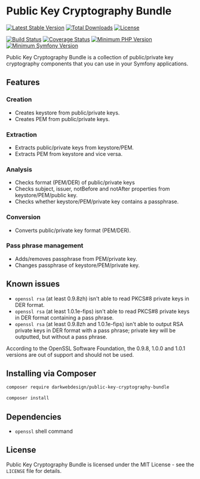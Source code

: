 # Public Key Cryptography Bundle

[![Latest Stable Version](https://poser.pugx.org/darkwebdesign/public-key-cryptography-bundle/v/stable?format=flat)](https://packagist.org/packages/darkwebdesign/public-key-cryptography-bundle)
[![Total Downloads](https://poser.pugx.org/darkwebdesign/public-key-cryptography-bundle/downloads?format=flat)](https://packagist.org/packages/darkwebdesign/public-key-cryptography-bundle)
[![License](https://poser.pugx.org/darkwebdesign/public-key-cryptography-bundle/license?format=flat)](https://packagist.org/packages/darkwebdesign/public-key-cryptography-bundle)

[![Build Status](https://travis-ci.org/darkwebdesign/public-key-cryptography-bundle.svg?branch=master)](https://travis-ci.org/darkwebdesign/public-key-cryptography-bundle?branch=master)
[![Coverage Status](https://codecov.io/gh/darkwebdesign/public-key-cryptography-bundle/branch/master/graph/badge.svg)](https://codecov.io/gh/darkwebdesign/public-key-cryptography-bundle)
[![Minimum PHP Version](https://img.shields.io/badge/php-%3E%3D%205.3-blue.svg)](https://php.net/)
[![Minimum Symfony Version](https://img.shields.io/badge/symfony-%3E%3D%202.3-green.svg)](https://symfony.com/)

Public Key Cryptography Bundle is a collection of public/private key cryptography components that you can use in your
Symfony applications.

## Features

### Creation

* Creates keystore from public/private keys.
* Creates PEM from public/private keys.

### Extraction

* Extracts public/private keys from keystore/PEM.
* Extracts PEM from keystore and vice versa.

### Analysis

* Checks format (PEM/DER) of public/private keys
* Checks subject, issuer, notBefore and notAfter properties from keystore/PEM/public key.
* Checks whether keystore/PEM/private key contains a passphrase.

### Conversion

* Converts public/private key format (PEM/DER).

### Pass phrase management

* Adds/removes passphrase from PEM/private key.
* Changes passphrase of keystore/PEM/private key.

## Known issues

* `openssl rsa` (at least 0.9.8zh) isn't able to read PKCS#8 private keys in DER format.
* `openssl rsa` (at least 1.0.1e-fips) isn't able to read PKCS#8 private keys in DER format containing a pass phrase.
* `openssl rsa` (at least 0.9.8zh and 1.0.1e-fips) isn't able to output RSA private keys in DER format with a pass phrase;
  private key will be outputted, but without a pass phrase.

According to the OpenSSL Software Foundation, the 0.9.8, 1.0.0 and 1.0.1 versions are out of support and should not be used.

## Installing via Composer

```bash
composer require darkwebdesign/public-key-cryptography-bundle
```

```bash
composer install
```

## Dependencies

* `openssl` shell command

## License

Public Key Cryptography Bundle is licensed under the MIT License - see the `LICENSE` file for details.
